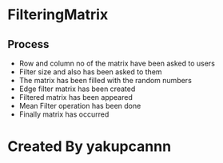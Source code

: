 # FilteringMatrix
## Process
* Row and column no of the matrix have been asked to users
* Filter size and also has been asked to them
* The matrix has been filled with the random numbers
* Edge filter matrix has been created 
* Filtered matrix has been appeared
* Mean Filter operation has been done
* Finally matrix has occurred 

# Created By yakupcannn
